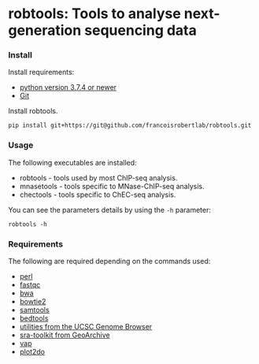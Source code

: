 # robtools: Tools to analyse next-generation sequencing data


### Install
Install requirements:
* [python version 3.7.4 or newer](https://www.python.org)
* [Git](https://git-scm.com)

Install robtools.

```
pip install git+https://git@github.com/francoisrobertlab/robtools.git
```


### Usage

The following executables are installed:
* robtools - tools used by most ChIP-seq analysis.
* mnasetools - tools specific to MNase-ChIP-seq analysis.
* chectools - tools specific to ChEC-seq analysis.

You can see the parameters details by using the `-h` parameter:

```
robtools -h
```


### Requirements

The following are required depending on the commands used:
* [perl](https://www.perl.org)
* [fastqc](https://www.bioinformatics.babraham.ac.uk/projects/fastqc/)
* [bwa](http://bio-bwa.sourceforge.net)
* [bowtie2](http://bowtie-bio.sourceforge.net/bowtie2/index.shtml)
* [samtools](http://www.htslib.org)
* [bedtools](https://bedtools.readthedocs.io/en/latest/)
* [utilities from the UCSC Genome Browser](http://genome.ucsc.edu)
* [sra-toolkit from GeoArchive](https://trace.ncbi.nlm.nih.gov/Traces/sra/sra.cgi?view=toolkit_doc)
* [vap](https://bitbucket.org/labjacquespe/vap/src/master/)
* [plot2do](https://github.com/rchereji/plot2DO)
